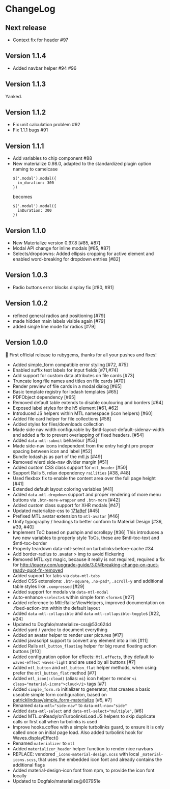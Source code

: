 ChangeLog
=========

Next release
------------
- Context fix for header #97

Version 1.1.4
------------
- Added navbar helper #94 #96

Version 1.1.3
------------
Yanked.

Version 1.1.2
------------
- Fix unit calculation problem #92
- Fix 1.1.1 bugs #91

Version 1.1.1
-------------
- Add variables to chip component #88
- New materialize 0.98.0, adapted to the standardized plugin option naming to camelcase
  ```
  $('.modal').modal({
    in_duration: 300
  })
  ```
  becomes
  ```
  $('.modal').modal({
    inDuration: 300
  })
  ```

Version 1.1.0
-------------
- New Materialize version 0.97.8 [#85, #87]
- Modal API change for inline modals [#85, #87]
- Selects/dropdowns: Added ellipsis cropping for active element and enabled word-breaking for dropdown entries [#82]

Version 1.0.3
-------------
- Radio buttons error blocks display fix [#80, #81]

Version 1.0.2
-------------
- refined general radios and positioning [#79]
- made hidden main labels visible again [#79]
- added single line mode for radios [#79]


Version 1.0.0
-------------

:tada: First official release to rubygems, thanks for all your pushes
and fixes!

- Added simple_form compatible error styling [#72, #75]
- Enabled suffix text labels for input fields [#71,#74]
- Add support for custom data attributes on file cards [#73]
- Truncate long file names and titles on file cards [#70]
- Render preview of file cards in a modal dialog [#65]
- Basic template registry for lodash templates [#65]
- PDFObject dependency [#65]
- Removed default table extends to disable coulouring and borders [#64]
- Exposed label styles for the h5 element [#61, #62]
- Introduced JS helpers within MTL namespace (icon helpers) [#60]
- Added file card helper for file collections [#58]
- Added styles for files/downloads collection
- Made side nav width configurable by $mtl-layout-default-sidenav-width and added
  a fix to prevent overlapping of fixed headers. [#54]
- Added `data-mtl-submit` behaviour [#53]
- Made side-nav icons independent from the entry height pro proper spacing between icon and label [#52]
- Bundle lodash.js as part of the mtl.js [#49]
- Removed wierd side-nav divider margin [#51]
- Added custom CSS class support for `mtl_header` [#50]
- Support Rails 5, relax dependency `railities` [#38, #48]
- Used flexbox fix to enable the content area over the full page height [#41]
- Extended default layout coloring variables [#41]
- Added `data-mtl-dropdown` support and proper rendering of more menu buttons
  via `.btn-more-wrapper` and `.btn-more` [#42]
- Added custom class support for XHR modals [#47]
- Updated materialize-css to [171a9ef](https://github.com/Dogfalo/materialize/commit/171a9ef004b3145864ef975baa4cea8c0c06bf11) [#45]
- Prefixed MTL avatar extension to `mtl-avatar` [#46]
- Unify typography / headings to better conform to Material Design [#36, #39, #40]
- Implement ToC based on pushpin and scrollspy [#36]
  This introduces a two new variables to properly style ToCs,
  these are $mtl-toc-text and $mtl-toc-border
- Properly teardown data-mtl-select on turbolinks:before-cache #34
- Add border-radius to .avatar > img to avoid flickering
- Removed MTL.xyz magic, because it really is not required, required a fix
  for http://jquery.com/upgrade-guide/3.0/#breaking-change-on-quot-ready-quot-fn-removed
- Added supoort for tabs via `data-mtl-tabs`
- Added CSS extensions: `.btn-square`, `.no-pad*`, `.scroll-y` and
  additional table styles like `.compressed` [#29]
- Added support for modals via `data-mtl-modal`
- Auto-enhance `<select>`s within simple form `<form>`s [#27]
- Added reference to Mtl::Rails::ViewHelpers, improved documentation on
  .fixed-action-btn within the default layout
- Added `data-mtl-collapsible` and `data-mtl-collapsible-toggle`s [#22, #24]
- Updated to Dogfalo/materialize-css@53c624d
- Added yard / yardoc to document everything
- Added an avatar helper to render user pictures [#17]
- Added javascript support to convert any element into a link [#11]
- Added Rails `mtl_button_floating` helper for big round floating action buttons [#10]
- Added configuration option for effects: `Mtl.effects`, they default to
  `waves-effect waves-light` and are used by all buttons [#7]
- Added `mtl_button` and `mtl_button_flat` helper methods, when using: prefer
  the `mtl_button_flat` method [#7]
- Added `mtl_icon(:cloud)` (alias: `mi`) icon helper to render
  `<i class="material-icons">cloud</i>` tags [#7]
- Added `simple_form.rb` initializer to generator, that creates a basic useable
  simple form configuration, based on
  [patricklindsay/simple_form-materialize](https://github.com/patricklindsay/simple_form-materialize)
  [#5, #7]
- Renamed `data-mtl="side-nav"` to `data-mtl-nav="side"`
- Added `data-mtl-select` and `data-mtl-select="multiple"`, [#6]
- Added MTL.onReady/onTurbolinksLoad JS helpers to skip duplicate calls
  or first call when turbolinks is used
- Improve hooks.coffee with a simple turbolinks guard, to ensure it
  is only called once on initial page load. Also added turbolink hook
  for Waves.displayEffect()
- Renamed `materializer` to `mtl`
- Added `materializer_header` helper function to render nice navbars
- REPLACE: vendored `_icons-material-design.scss` with local `_material-icons.scss`,
  that uses the embedded icon font and already contains the additional flags
- Added material-design-icon font from npm, to provide the icon font locally
- Updated to Dogfalo/materialize@607951e
